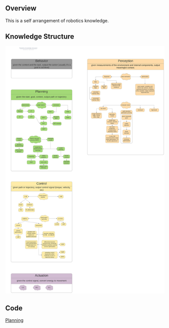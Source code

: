 Overview
------------
This is a self arrangement of robotics knowledge.

Knowledge Structure
-------------------

![robotics](figure/knowledge_structure.svg)


Code
----

[Planning](Planning/)